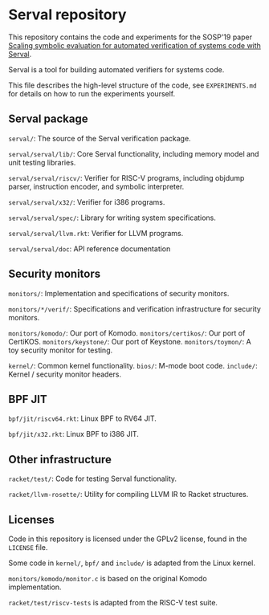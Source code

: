 # Serval repository

This repository contains the code and experiments for the SOSP'19 paper
[Scaling symbolic evaluation for automated
verification of systems code with Serval](https://unsat.cs.washington.edu/papers/nelson-serval.pdf).

Serval is a tool for building automated verifiers for systems code.

This file describes the high-level structure of the code,
see `EXPERIMENTS.md` for details on how to run the experiments yourself.

## Serval package

`serval/`: The source of the Serval verification package.

`serval/serval/lib/`: Core Serval functionality, including
memory model and unit testing libraries.

`serval/serval/riscv/`: Verifier for RISC-V programs,
including objdump parser, instruction encoder, and symbolic
interpreter.

`serval/serval/x32/`: Verifier for i386 programs.

`serval/serval/spec/`: Library for writing system specifications.

`serval/serval/llvm.rkt`: Verifier for LLVM programs.

`serval/serval/doc`: API reference documentation

## Security monitors

`monitors/`: Implementation and specifications
of security monitors.

`monitors/*/verif/`: Specifications and verification infrastructure
for security monitors.

`monitors/komodo/`: Our port of Komodo.
`monitors/certikos/`: Our port of CertiKOS.
`monitors/keystone/`: Our port of Keystone.
`monitors/toymon/`: A toy security monitor for testing.

`kernel/`: Common kernel functionality.
`bios/`: M-mode boot code.
`include/`: Kernel / security monitor headers.

## BPF JIT

`bpf/jit/riscv64.rkt`: Linux BPF to RV64 JIT.

`bpf/jit/x32.rkt`: Linux BPF to i386 JIT.

## Other infrastructure

`racket/test/`: Code for testing Serval functionality.

`racket/llvm-rosette/`: Utility for compiling LLVM IR to
Racket structures.

## Licenses

Code in this repository is licensed under the GPLv2 license, found in the `LICENSE` file.

Some code in `kernel/`, `bpf/` and `include/` is adapted from the Linux kernel.

`monitors/komodo/monitor.c` is based on the original Komodo implementation.

`racket/test/riscv-tests` is adapted from the RISC-V test suite.
